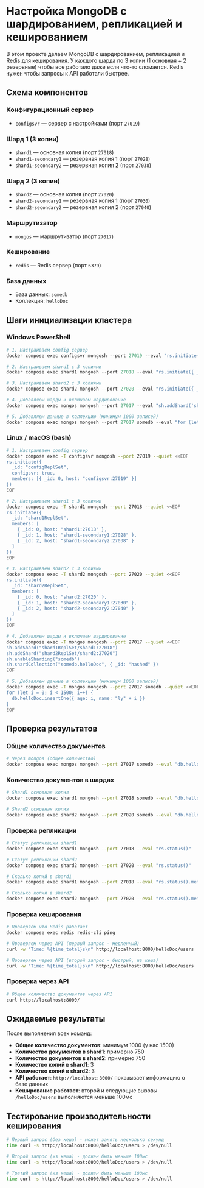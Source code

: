 # Настройка MongoDB с шардированием, репликацией и кешированием

В этом проекте делаем MongoDB с шардированием, репликацией и Redis для кеширования. У каждого шарда по 3 копии (1 основная + 2 резервные) чтобы все работало даже если что-то сломается. Redis нужен чтобы запросы к API работали быстрее.

## Схема компонентов

### Конфигурационный сервер
* `configsvr` — сервер с настройками (порт `27019`)

### Шард 1 (3 копии)
* `shard1` — основная копия (порт `27018`)
* `shard1-secondary1` — резервная копия 1 (порт `27028`)
* `shard1-secondary2` — резервная копия 2 (порт `27038`)

### Шард 2 (3 копии)
* `shard2` — основная копия (порт `27020`)
* `shard2-secondary1` — резервная копия 1 (порт `27030`)
* `shard2-secondary2` — резервная копия 2 (порт `27040`)

### Маршрутизатор
* `mongos` — маршрутизатор (порт `27017`)

### Кеширование
* `redis` — Redis сервер (порт `6379`)

### База данных
* База данных: `somedb`
* Коллекция: `helloDoc`

## Шаги инициализации кластера

### Windows PowerShell

```powershell
# 1. Настраиваем config сервер
docker compose exec configsvr mongosh --port 27019 --eval "rs.initiate({ _id: 'configReplSet', configsvr: true, members: [{ _id: 0, host: 'configsvr:27019' }] })"

# 2. Настраиваем shard1 с 3 копиями
docker compose exec shard1 mongosh --port 27018 --eval "rs.initiate({ _id: 'shard1ReplSet', members: [{ _id: 0, host: 'shard1:27018' }, { _id: 1, host: 'shard1-secondary1:27028' }, { _id: 2, host: 'shard1-secondary2:27038' }] })"

# 3. Настраиваем shard2 с 3 копиями
docker compose exec shard2 mongosh --port 27020 --eval "rs.initiate({ _id: 'shard2ReplSet', members: [{ _id: 0, host: 'shard2:27020' }, { _id: 1, host: 'shard2-secondary1:27030' }, { _id: 2, host: 'shard2-secondary2:27040' }] })"

# 4. Добавляем шарды и включаем шардирование
docker compose exec mongos mongosh --port 27017 --eval "sh.addShard('shard1ReplSet/shard1:27018'); sh.addShard('shard2ReplSet/shard2:27020'); sh.enableSharding('somedb'); sh.shardCollection('somedb.helloDoc', { _id: 'hashed' })"

# 5. Добавляем данные в коллекцию (минимум 1000 записей)
docker compose exec mongos mongosh --port 27017 somedb --eval "for (let i = 0; i < 1500; i++) { db.helloDoc.insertOne({ age: i, name: 'ly' + i }) }"
```

### Linux / macOS (bash)

```bash
# 1. Настраиваем config сервер
docker compose exec -T configsvr mongosh --port 27019 --quiet <<EOF
rs.initiate({
  _id: "configReplSet",
  configsvr: true,
  members: [{ _id: 0, host: "configsvr:27019" }]
})
EOF

# 2. Настраиваем shard1 с 3 копиями
docker compose exec -T shard1 mongosh --port 27018 --quiet <<EOF
rs.initiate({
  _id: "shard1ReplSet",
  members: [
    { _id: 0, host: "shard1:27018" },
    { _id: 1, host: "shard1-secondary1:27028" },
    { _id: 2, host: "shard1-secondary2:27038" }
  ]
})
EOF

# 3. Настраиваем shard2 с 3 копиями
docker compose exec -T shard2 mongosh --port 27020 --quiet <<EOF
rs.initiate({
  _id: "shard2ReplSet",
  members: [
    { _id: 0, host: "shard2:27020" },
    { _id: 1, host: "shard2-secondary1:27030" },
    { _id: 2, host: "shard2-secondary2:27040" }
  ]
})
EOF

# 4. Добавляем шарды и включаем шардирование
docker compose exec -T mongos mongosh --port 27017 --quiet <<EOF
sh.addShard("shard1ReplSet/shard1:27018")
sh.addShard("shard2ReplSet/shard2:27020")
sh.enableSharding("somedb")
sh.shardCollection("somedb.helloDoc", { _id: "hashed" })
EOF

# 5. Добавляем данные в коллекцию (минимум 1000 записей)
docker compose exec -T mongos mongosh --port 27017 somedb --quiet <<EOF
for (let i = 0; i < 1500; i++) {
  db.helloDoc.insertOne({ age: i, name: "ly" + i })
}
EOF
```

## Проверка результатов

### Общее количество документов
```bash
# Через mongos (общее количество)
docker compose exec mongos mongosh --port 27017 somedb --eval "db.helloDoc.countDocuments()"
```

### Количество документов в шардах
```bash
# Shard1 основная копия
docker compose exec shard1 mongosh --port 27018 somedb --eval "db.helloDoc.countDocuments()"

# Shard2 основная копия
docker compose exec shard2 mongosh --port 27020 somedb --eval "db.helloDoc.countDocuments()"
```

### Проверка репликации
```bash
# Статус репликации shard1
docker compose exec shard1 mongosh --port 27018 --eval "rs.status()"

# Статус репликации shard2
docker compose exec shard2 mongosh --port 27020 --eval "rs.status()"

# Сколько копий в shard1
docker compose exec shard1 mongosh --port 27018 --eval "rs.status().members.length"

# Сколько копий в shard2
docker compose exec shard2 mongosh --port 27020 --eval "rs.status().members.length"
```

### Проверка кеширования
```bash
# Проверяем что Redis работает
docker compose exec redis redis-cli ping

# Проверяем через API (первый запрос - медленный)
curl -w "Time: %{time_total}s\n" http://localhost:8000/helloDoc/users

# Проверяем через API (второй запрос - быстрый, из кеша)
curl -w "Time: %{time_total}s\n" http://localhost:8000/helloDoc/users
```

### Проверка через API
```bash
# Общее количество документов через API
curl http://localhost:8000/
```

## Ожидаемые результаты

После выполнения всех команд:
- **Общее количество документов**: минимум 1000 (у нас 1500)
- **Количество документов в shard1**: примерно 750
- **Количество документов в shard2**: примерно 750
- **Количество копий в shard1**: 3
- **Количество копий в shard2**: 3
- **API работает**: `http://localhost:8000/` показывает информацию о базе данных
- **Кеширование работает**: второй и следующие вызовы `/helloDoc/users` выполняются меньше 100мс

## Тестирование производительности кеширования

```bash
# Первый запрос (без кеша) - может занять несколько секунд
time curl -s http://localhost:8000/helloDoc/users > /dev/null

# Второй запрос (из кеша) - должен быть меньше 100мс
time curl -s http://localhost:8000/helloDoc/users > /dev/null

# Третий запрос (из кеша) - должен быть меньше 100мс
time curl -s http://localhost:8000/helloDoc/users > /dev/null
```
